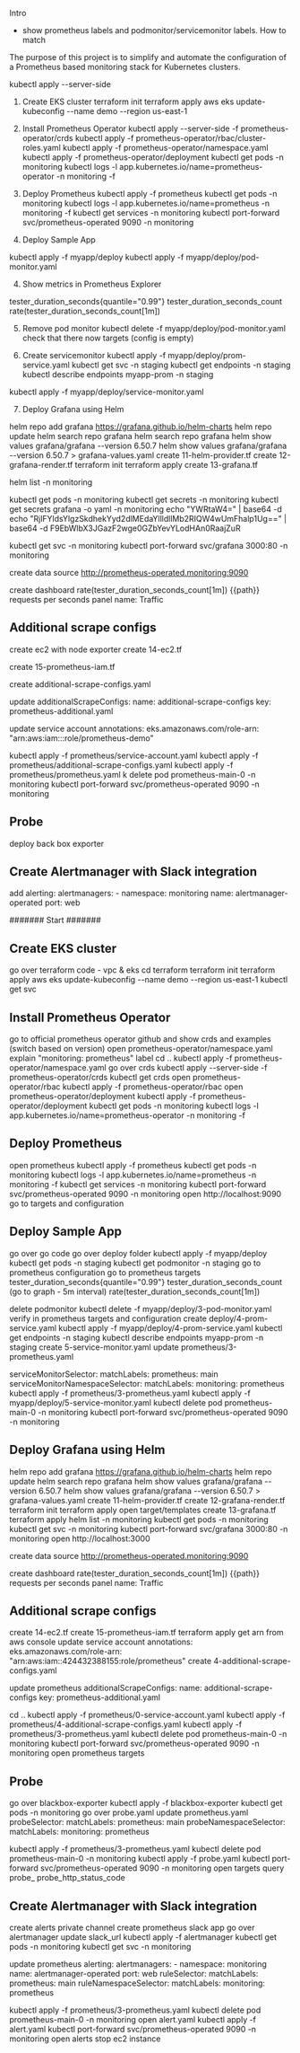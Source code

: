 Intro

- show prometheus labels and podmonitor/servicemonitor labels. How to match

The purpose of this project is to simplify and automate the configuration of a Prometheus based monitoring stack for Kubernetes clusters.

kubectl apply --server-side


1. Create EKS cluster
terraform init
terraform apply
aws eks update-kubeconfig --name demo --region us-east-1

2. Install Prometheus Operator
kubectl apply --server-side -f prometheus-operator/crds
kubectl apply -f prometheus-operator/rbac/cluster-roles.yaml
kubectl apply -f prometheus-operator/namespace.yaml
kubectl apply -f prometheus-operator/deployment
kubectl get pods -n monitoring
kubectl logs -l app.kubernetes.io/name=prometheus-operator -n monitoring -f

2. Deploy Prometheus
kubectl apply -f prometheus
kubectl get pods -n monitoring
kubectl logs -l app.kubernetes.io/name=prometheus -n monitoring -f
kubectl get services -n monitoring
kubectl port-forward svc/prometheus-operated 9090 -n monitoring


3. Deploy Sample App

kubectl apply -f myapp/deploy
kubectl apply -f myapp/deploy/pod-monitor.yaml

4. Show metrics in Prometheus Explorer

tester_duration_seconds{quantile="0.99"}
tester_duration_seconds_count
rate(tester_duration_seconds_count[1m])

5. Remove pod monitor
kubectl delete -f myapp/deploy/pod-monitor.yaml
check that there now targets (config is empty)

6. Create servicemonitor
kubectl apply -f myapp/deploy/prom-service.yaml
kubectl get svc -n staging
kubectl get endpoints -n staging
kubectl describe endpoints myapp-prom -n staging

kubectl apply -f myapp/deploy/service-monitor.yaml

7. Deploy Grafana using Helm

helm repo add grafana https://grafana.github.io/helm-charts
helm repo update
helm search repo grafana
helm search repo grafana
helm show values grafana/grafana --version 6.50.7
helm show values grafana/grafana --version 6.50.7 > grafana-values.yaml
create 11-helm-provider.tf
create 12-grafana-render.tf
terraform init
terraform apply
create 13-grafana.tf

helm list -n monitoring

kubectl get pods -n monitoring
kubectl get secrets -n monitoring
kubectl get secrets grafana -o yaml -n monitoring
echo "YWRtaW4=" | base64 -d
echo "RjlFYldsYlgzSkdhekYyd2dlMEdaYllldllMb2RIQW4wUmFhalp1Ug==" | base64 -d
F9EbWlbX3JGazF2wge0GZbYevYLodHAn0RaajZuR

kubectl get svc -n monitoring
kubectl port-forward svc/grafana 3000:80 -n monitoring

create data source
http://prometheus-operated.monitoring:9090

create dashboard
rate(tester_duration_seconds_count[1m])
{{path}}
requests per seconds
panel name: Traffic


## Additional scrape configs

create ec2 with node exporter
create 14-ec2.tf

create 15-prometheus-iam.tf

create additional-scrape-configs.yaml

update
  additionalScrapeConfigs:
    name: additional-scrape-configs
    key: prometheus-additional.yaml

update service account
  annotations:
    eks.amazonaws.com/role-arn: "arn:aws:iam::<acc-id>:role/prometheus-demo"


kubectl apply -f prometheus/service-account.yaml
kubectl apply -f prometheus/additional-scrape-configs.yaml
kubectl apply -f prometheus/prometheus.yaml
k delete pod prometheus-main-0 -n monitoring
kubectl port-forward svc/prometheus-operated 9090 -n monitoring

## Probe
deploy back box exporter


## Create Alertmanager with Slack integration
add
  alerting:
    alertmanagers:
      - namespace: monitoring
        name: alertmanager-operated
        port: web







####### Start #######

## Create EKS cluster
go over terraform code - vpc & eks
cd terraform
terraform init
terraform apply
aws eks update-kubeconfig --name demo --region us-east-1
kubectl get svc

## Install Prometheus Operator
go to official prometheus operator github and show crds and examples (switch based on version)
open prometheus-operator/namespace.yaml 
explain "monitoring: prometheus" label
cd ..
kubectl apply -f prometheus-operator/namespace.yaml
go over crds
kubectl apply --server-side -f prometheus-operator/crds
kubectl get crds
open prometheus-operator/rbac
kubectl apply -f prometheus-operator/rbac
open prometheus-operator/deployment
kubectl apply -f prometheus-operator/deployment
kubectl get pods -n monitoring
kubectl logs -l app.kubernetes.io/name=prometheus-operator -n monitoring -f

## Deploy Prometheus
open prometheus
kubectl apply -f prometheus
kubectl get pods -n monitoring
kubectl logs -l app.kubernetes.io/name=prometheus -n monitoring -f
kubectl get services -n monitoring
kubectl port-forward svc/prometheus-operated 9090 -n monitoring
open http://localhost:9090
go to targets and configuration

## Deploy Sample App
go over go code
go over deploy folder
kubectl apply -f myapp/deploy
kubectl get pods -n staging
kubectl get podmonitor -n staging
go to prometheus configuration
go to prometheus targets
tester_duration_seconds{quantile="0.99"}
tester_duration_seconds_count (go to graph - 5m interval)
rate(tester_duration_seconds_count[1m])

delete podmonitor
kubectl delete -f myapp/deploy/3-pod-monitor.yaml
verify in prometheus targets and configuration
create deploy/4-prom-service.yaml
kubectl apply -f myapp/deploy/4-prom-service.yaml
kubectl get endpoints -n staging
kubectl describe endpoints myapp-prom -n staging
create 5-service-monitor.yaml
update prometheus/3-prometheus.yaml

  serviceMonitorSelector:
    matchLabels:
      prometheus: main
  serviceMonitorNamespaceSelector:
    matchLabels:
      monitoring: prometheus
kubectl apply -f prometheus/3-prometheus.yaml
kubectl apply -f myapp/deploy/5-service-monitor.yaml
kubectl delete pod prometheus-main-0 -n monitoring
kubectl port-forward svc/prometheus-operated 9090 -n monitoring

## Deploy Grafana using Helm
helm repo add grafana https://grafana.github.io/helm-charts
helm repo update
helm search repo grafana
helm show values grafana/grafana --version 6.50.7
helm show values grafana/grafana --version 6.50.7 > grafana-values.yaml
create 11-helm-provider.tf
create 12-grafana-render.tf
terraform init
terraform apply
open target/templates
create 13-grafana.tf
terraform apply
helm list -n monitoring
kubectl get pods -n monitoring
kubectl get svc -n monitoring
kubectl port-forward svc/grafana 3000:80 -n monitoring
open http://localhost:3000

create data source
http://prometheus-operated.monitoring:9090

create dashboard
rate(tester_duration_seconds_count[1m])
{{path}}
requests per seconds
panel name: Traffic

## Additional scrape configs
create 14-ec2.tf
create 15-prometheus-iam.tf
terraform apply
get arn from aws console
update service account
  annotations:
    eks.amazonaws.com/role-arn: "arn:aws:iam::424432388155:role/prometheus"
create 4-additional-scrape-configs.yaml

update prometheus
  additionalScrapeConfigs:
    name: additional-scrape-configs
    key: prometheus-additional.yaml

cd ..
kubectl apply -f prometheus/0-service-account.yaml
kubectl apply -f prometheus/4-additional-scrape-configs.yaml
kubectl apply -f prometheus/3-prometheus.yaml
kubectl delete pod prometheus-main-0 -n monitoring
kubectl port-forward svc/prometheus-operated 9090 -n monitoring
open prometheus targets

## Probe
go over blackbox-exporter
kubectl apply -f blackbox-exporter
kubectl get pods -n monitoring
go over probe.yaml
update prometheus.yaml
  probeSelector:
    matchLabels:
      prometheus: main
  probeNamespaceSelector:
    matchLabels:
      monitoring: prometheus

kubectl apply -f prometheus/3-prometheus.yaml
kubectl delete pod prometheus-main-0 -n monitoring
kubectl apply -f probe.yaml
kubectl port-forward svc/prometheus-operated 9090 -n monitoring
open targets
query 
probe_
probe_http_status_code

## Create Alertmanager with Slack integration
create alerts private channel
create prometheus slack app
go over alertmanager
update slack_url
kubectl apply -f alertmanager
kubectl get pods -n monitoring
kubectl get svc -n monitoring

update prometheus
  alerting:
    alertmanagers:
      - namespace: monitoring
        name: alertmanager-operated
        port: web
  ruleSelector:
    matchLabels:
      prometheus: main
  ruleNamespaceSelector:
    matchLabels:
      monitoring: prometheus

kubectl apply -f prometheus/3-prometheus.yaml
kubectl delete pod prometheus-main-0 -n monitoring
open alert.yaml
kubectl apply -f alert.yaml
kubectl port-forward svc/prometheus-operated 9090 -n monitoring
open alerts
stop ec2 instance
